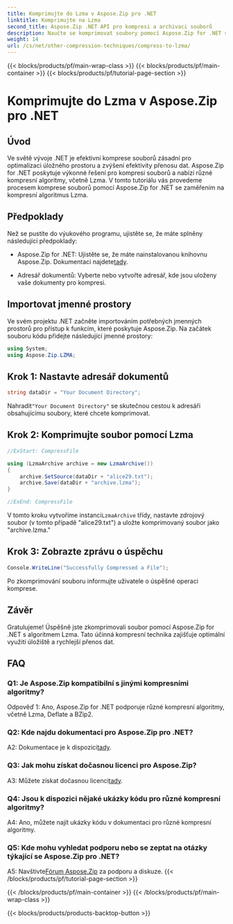 ```yaml
---
title: Komprimujte do Lzma v Aspose.Zip pro .NET
linktitle: Komprimujte na Lzma
second_title: Aspose.Zip .NET API pro kompresi a archivaci souborů
description: Naučte se komprimovat soubory pomocí Aspose.Zip for .NET s výkonným algoritmem Lzma. Optimalizujte úložiště a zvyšte efektivitu přenosu dat bez námahy.
weight: 14
url: /cs/net/other-compression-techniques/compress-to-lzma/
---
```


{{< blocks/products/pf/main-wrap-class >}}
{{< blocks/products/pf/main-container >}}
{{< blocks/products/pf/tutorial-page-section >}}

# Komprimujte do Lzma v Aspose.Zip pro .NET

## Úvod

Ve světě vývoje .NET je efektivní komprese souborů zásadní pro optimalizaci úložného prostoru a zvýšení efektivity přenosu dat. Aspose.Zip for .NET poskytuje výkonné řešení pro kompresi souborů a nabízí různé kompresní algoritmy, včetně Lzma. V tomto tutoriálu vás provedeme procesem komprese souborů pomocí Aspose.Zip for .NET se zaměřením na kompresní algoritmus Lzma.

## Předpoklady

Než se pustíte do výukového programu, ujistěte se, že máte splněny následující předpoklady:

-  Aspose.Zip for .NET: Ujistěte se, že máte nainstalovanou knihovnu Aspose.Zip. Dokumentaci najdete[tady](https://reference.aspose.com/zip/net/).

- Adresář dokumentů: Vyberte nebo vytvořte adresář, kde jsou uloženy vaše dokumenty pro kompresi.

## Importovat jmenné prostory

Ve svém projektu .NET začněte importováním potřebných jmenných prostorů pro přístup k funkcím, které poskytuje Aspose.Zip. Na začátek souboru kódu přidejte následující jmenné prostory:

```csharp
using System;
using Aspose.Zip.LZMA;
```

## Krok 1: Nastavte adresář dokumentů

```csharp
string dataDir = "Your Document Directory";
```

 Nahradit`"Your Document Directory"` se skutečnou cestou k adresáři obsahujícímu soubory, které chcete komprimovat.

## Krok 2: Komprimujte soubor pomocí Lzma

```csharp
//ExStart: CompressFile

using (LzmaArchive archive = new LzmaArchive())
{
    archive.SetSource(dataDir + "alice29.txt");
    archive.Save(dataDir + "archive.lzma");
}

//ExEnd: CompressFile
```

 V tomto kroku vytvoříme instanci`LzmaArchive` třídy, nastavte zdrojový soubor (v tomto případě "alice29.txt") a uložte komprimovaný soubor jako "archive.lzma."

## Krok 3: Zobrazte zprávu o úspěchu

```csharp
Console.WriteLine("Successfully Compressed a File");
```

Po zkomprimování souboru informujte uživatele o úspěšné operaci komprese.

## Závěr

Gratulujeme! Úspěšně jste zkomprimovali soubor pomocí Aspose.Zip for .NET s algoritmem Lzma. Tato účinná kompresní technika zajišťuje optimální využití úložiště a rychlejší přenos dat.

## FAQ

### Q1: Je Aspose.Zip kompatibilní s jinými kompresními algoritmy?

Odpověď 1: Ano, Aspose.Zip for .NET podporuje různé kompresní algoritmy, včetně Lzma, Deflate a BZip2.

### Q2: Kde najdu dokumentaci pro Aspose.Zip pro .NET?

 A2: Dokumentace je k dispozici[tady](https://reference.aspose.com/zip/net/).

### Q3: Jak mohu získat dočasnou licenci pro Aspose.Zip?

 A3: Můžete získat dočasnou licenci[tady](https://purchase.aspose.com/temporary-license/).

### Q4: Jsou k dispozici nějaké ukázky kódu pro různé kompresní algoritmy?

A4: Ano, můžete najít ukázky kódu v dokumentaci pro různé kompresní algoritmy.

### Q5: Kde mohu vyhledat podporu nebo se zeptat na otázky týkající se Aspose.Zip pro .NET?

 A5: Navštivte[Fórum Aspose.Zip](https://forum.aspose.com/c/zip/37) za podporu a diskuze.
{{< /blocks/products/pf/tutorial-page-section >}}

{{< /blocks/products/pf/main-container >}}
{{< /blocks/products/pf/main-wrap-class >}}

{{< blocks/products/products-backtop-button >}}
